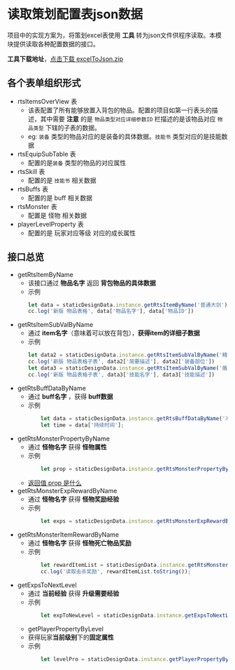 # 读取策划配置表json数据

项目中的实现方案为，将策划excel表使用 **工具** 转为json文件供程序读取。本模块提供读取各种配置数据的接口。

**工具下载地址**，<a href="res/excelToJson.zip" target="_blank">点击下载 excelToJson.zip</a>

## 各个表单组织形式

- rtsItemsOverView 表
  - 该表配置了所有能够放置入背包的物品。配置的项目如第一行表头的描述，其中需要 **注意** 的是 `物品类型对应详细参数ID` 栏描述的是该物品对应 `物品类型` 下辖的子表的数据。
  - eg: `装备` 类型的物品对应的是装备的具体数据。`技能书` 类型对应的是技能数据
- rtsEquipSubTable 表
  - 配置的是`装备` 类型的物品的对应属性
- rtsSkill 表
  - 配置的是 `技能书` 相关数据
- rtsBuffs 表
  - 配置的是 buff 相关数据
- rtsMonster 表
  - 配置是 怪物 相关数据
- playerLevelProperty 表
  - 配置的是 玩家对应等级 对应的成长属性
  
## 接口总览
- getRtsItemByName
  - 该接口通过 **物品名字** 返回 **背包物品的具体数据** 
  - 示例
    ```ts
    let data = staticDesignData.instance.getRtsItemByName('普通大剑');
    cc.log('新版 物品表格', data['物品名字'], data['物品ID'])
    ```
- getRtsItemSubValByName
  - 通过 **item名字**（意味着可以放在背包），**获得item的详细子数据**
  - 示例
    ```ts
    let data2 = staticDesignData.instance.getRtsItemSubValByName('精良护肩');
    cc.log('新版 物品表格子表', data2['简要描述'], data2['装备部位'])
    let data3 = staticDesignData.instance.getRtsItemSubValByName('盾墙技能书');
    cc.log('新版 物品表格子表', data3['技能名字'], data3['技能描述'])
    ```
- getRtsBuffDataByName
  - 通过 **buff名字** ，获得 **buff数据**
  - 示例
    ```ts
        let data = staticDesignData.instance.getRtsBuffDataByName('冲动状态'); // 冲动状态 buff的数据
        let time = data['持续时间'];
    ```
- getRtsMonsterPropertyByName
  - 通过 **怪物名字** 获得 **怪物属性**
  - 示例
    ```ts
        let prop = staticDesignData.instance.getRtsMonsterPropertyByName('蝙蝠');// 蝙蝠的属性配置
    ```
  - [返回值 prop 是什么](../functionClass/propertyGroup.md)
- getRtsMonsterExpRewardByName
  - 通过 **怪物名字** 获得 **怪物奖励经验**
  - 示例
    ```ts
        let exps = staticDesignData.instance.getRtsMonsterExpRewardByName('蝙蝠'); // 蝙蝠的经验奖励
    ```
- getRtsMonsterItemRewardByName
  - 通过 **怪物名字** 获得 **怪物死亡物品奖励**
  - 示例
    ```ts
        let rewardItemList = staticDesignData.instance.getRtsMonsterItemRewardByName('蝙蝠'); // 蝙蝠的掉落奖励
        cc.log('读取击杀奖励', rewardItemList.toString());
    ```
- getExpsToNextLevel
  - 通过 **当前经验** 获得 **升级需要经验**
  - 示例
    ```ts
        let expToNewLevel = staticDesignData.instance.getExpsToNextLevel(99); // 升到100级所需经验
    ```
  - getPlayerPropertyByLevel
  - 获得玩家**当前级别**下的**固定属性**
  - 示例
    ```ts
        let levelPro = staticDesignData.instance.getPlayerPropertyByLevel(99) // 等级99固有属性
    ```